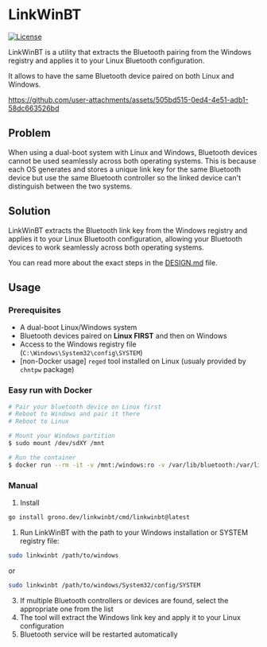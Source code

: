 # LinkWinBT

[![License](https://img.shields.io/github/license/vvoland/linkwinbt)](LICENSE)


LinkWinBT is a utility that extracts the Bluetooth pairing from the Windows registry and applies it to your Linux Bluetooth configuration.

It allows to have the same Bluetooth device paired on both Linux and Windows.



https://github.com/user-attachments/assets/505bd515-0ed4-4e51-adb1-58dc663526bd



## Problem

When using a dual-boot system with Linux and Windows, Bluetooth devices cannot be used seamlessly across both operating systems. This is because each OS generates and stores a unique link key for the same Bluetooth device but use the same Bluetooth controller so the linked device can't distinguish between the two systems.

## Solution

LinkWinBT extracts the Bluetooth link key from the Windows registry and applies it to your Linux Bluetooth configuration, allowing your Bluetooth devices to work seamlessly across both operating systems.

You can read more about the exact steps in the [DESIGN.md](DESIGN.md) file.

## Usage


### Prerequisites
- A dual-boot Linux/Windows system
- Bluetooth devices paired on **Linux FIRST** and then on Windows
- Access to the Windows registry file (`C:\Windows\System32\config\SYSTEM`) 
- [non-Docker usage] `reged` tool installed on Linux (usualy provided by `chntpw` package)


### Easy run with Docker

```bash
# Pair your bluetooth device on Linux first
# Reboot to Windows and pair it there
# Reboot to Linux

# Mount your Windows partition
$ sudo mount /dev/sdXY /mnt

# Run the container
$ docker run --rm -it -v /mnt:/windows:ro -v /var/lib/bluetooth:/var/lib/bluetooth vlnd/linkwinbt /windows
```

### Manual

1. Install

```bash
go install grono.dev/linkwinbt/cmd/linkwinbt@latest
```

1. Run LinkWinBT with the path to your Windows installation or SYSTEM registry file:

```bash
sudo linkwinbt /path/to/windows
```

or

```bash
sudo linkwinbt /path/to/windows/System32/config/SYSTEM
```

3. If multiple Bluetooth controllers or devices are found, select the appropriate one from the list
4. The tool will extract the Windows link key and apply it to your Linux configuration
5. Bluetooth service will be restarted automatically
